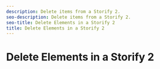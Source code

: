 ```yaml
---
description: Delete items from a Storify 2.
seo-description: Delete items from a Storify 2.
seo-title: Delete Elements in a Storify 2
title: Delete Elements in a Storify 2
---
```


# Delete Elements in a Storify 2

